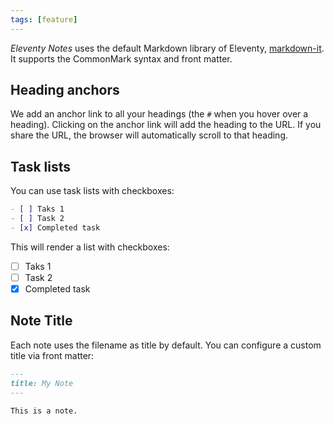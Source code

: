 ```yaml
---
tags: [feature]
---
```


_Eleventy Notes_ uses the default Markdown library of Eleventy, [markdown-it](https://github.com/markdown-it/markdown-it). It supports the CommonMark syntax and front matter.

## Heading anchors

We add an anchor link to all your headings (the `#` when you hover over a heading). Clicking on the anchor link will add the heading to the URL. If you share the URL, the browser will automatically scroll to that heading.

## Task lists

You can use task lists with checkboxes:

```md
- [ ] Taks 1
- [ ] Task 2
- [x] Completed task
```

This will render a list with checkboxes:

- [ ] Taks 1
- [ ] Task 2
- [x] Completed task

## Note Title

Each note uses the filename as title by default. You can configure a custom title via front matter:

```md
---
title: My Note
---

This is a note.
```
